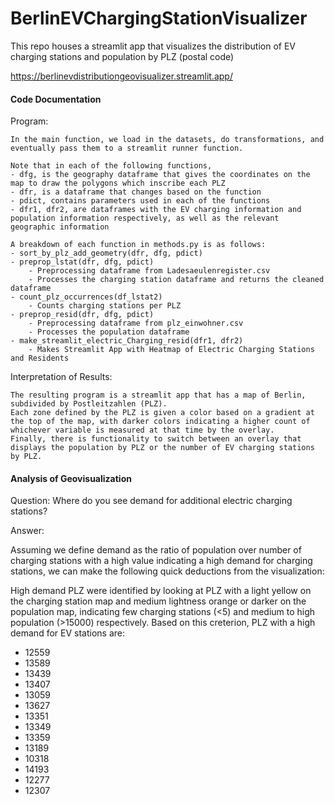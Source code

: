 # BerlinEVChargingStationVisualizer
This repo houses a streamlit app that visualizes the distribution of EV charging stations and population by PLZ (postal code)

https://berlinevdistributiongeovisualizer.streamlit.app/

#### Code Documentation

Program:

    In the main function, we load in the datasets, do transformations, and eventually pass them to a streamlit runner function.

    Note that in each of the following functions, 
    - dfg, is the geography dataframe that gives the coordinates on the map to draw the polygons which inscribe each PLZ
    - dfr, is a dataframe that changes based on the function
    - pdict, contains parameters used in each of the functions
    - dfr1, dfr2, are dataframes with the EV charging information and population information respectively, as well as the relevant geographic information

    A breakdown of each function in methods.py is as follows:
    - sort_by_plz_add_geometry(dfr, dfg, pdict)
    - preprop_lstat(dfr, dfg, pdict)
        - Preprocessing dataframe from Ladesaeulenregister.csv
        - Processes the charging station dataframe and returns the cleaned dataframe
    - count_plz_occurrences(df_lstat2)
        - Counts charging stations per PLZ
    - preprop_resid(dfr, dfg, pdict)
        - Preprocessing dataframe from plz_einwohner.csv
        - Processes the population dataframe
    - make_streamlit_electric_Charging_resid(dfr1, dfr2)
        - Makes Streamlit App with Heatmap of Electric Charging Stations and Residents

Interpretation of Results:
    
    The resulting program is a streamlit app that has a map of Berlin, subdivided by Postleitzahlen (PLZ).
    Each zone defined by the PLZ is given a color based on a gradient at the top of the map, with darker colors indicating a higher count of whichever variable is measured at that time by the overlay.
    Finally, there is functionality to switch between an overlay that displays the population by PLZ or the number of EV charging stations by PLZ. 


#### Analysis of Geovisualization

Question: Where do you see demand for additional electric charging stations?

Answer:

Assuming we define demand as the ratio of population over number of charging stations with a high value indicating a high demand for charging stations, we can make the following quick deductions from the visualization:

High demand PLZ were identified by looking at PLZ with a light yellow on the charging station map and medium lightness orange or darker on the population map, indicating few charging stations (<5) and medium to high population (>15000) respectively.
Based on this creterion, PLZ with a high demand for EV stations are:
- 12559
- 13589
- 13439
- 13407
- 13059
- 13627
- 13351
- 13349
- 13359
- 13189
- 10318
- 14193
- 12277
- 12307

